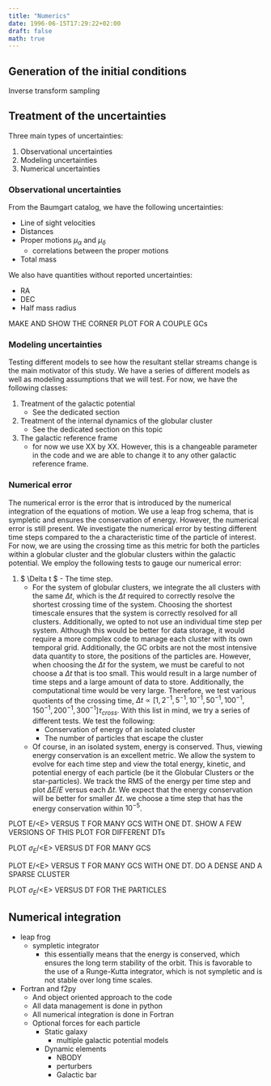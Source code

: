 ```yaml
---
title: "Numerics"
date: 1996-06-15T17:29:22+02:00
draft: false
math: true
---
```


## Generation of the initial conditions


Inverse transform sampling 

## Treatment of the uncertainties 

Three main types of uncertainties:

1. Observational uncertainties 
2. Modeling uncertainties
3. Numerical uncertainties

### Observational uncertainties
From the Baumgart catalog, we have the following uncertainties:
- Line of sight velocities
- Distances
- Proper motions $\mu_{\alpha}$ and $\mu_{\delta}$
    - correlations between the proper motions
- Total mass

We also have quantities without reported uncertainties:
- RA
- DEC
- Half mass radius

MAKE AND SHOW THE CORNER PLOT FOR A COUPLE GCs
### Modeling uncertainties
Testing different models to see how the resultant stellar streams change is the main motivator of this study. We have a series of different models as well as modeling assumptions that we will test. For now, we have the following classes:
1. Treatment of the galactic potential
    -   See the dedicated section
2. Treatment of the internal dynamics of the globular cluster
    -   See the dedicated section on this topic
3. The galactic reference frame
    - for now we use XX by XX. However, this is a changeable parameter in the code and we are able to change it to any other galactic reference frame.

### Numerical error
The numerical error is the error that is introduced by the numerical integration of the equations of motion. We use a leap frog schema, that is sympletic and ensures the conservation of energy. However, the numerical error is still present. We investigate the numerical error by testing different time steps compared to the a characteristic time of the particle of interest. For now, we are using the crossing time as this metric for both the particles within a globular cluster and the globular clusters within the galactic potential. We employ the following tests to gauge our numerical error:
1. $ \Delta t $ - The time step. 
    - For the system of globular clusters, we integrate the all clusters with the same $\Delta t$, which is the $\Delta t$ required to correctly resolve the shortest crossing time of the system. Choosing the shortest timescale ensures that the system is correctly resolved for all clusters. Additionally, we opted to not use an individual time step per system. Although this would be better for data storage, it would require a more complex code to manage each cluster with its own temporal grid. Additionally, the GC orbits are not the most intensive data quantity to store, the positions of the particles are. However, when choosing the $\Delta t$ for the system, we must be careful to not choose a $\Delta t$ that is too small. This would result in a large number of time steps and a large amount of data to store. Additionally, the computational time would be very large. Therefore, we test various quotients of the crossing time, $\Delta t \propto [1,2^{-1},5^{-1},10^{-1},50^{-1},100^{-1},150^{-1},200^{-1},300^{-1}] \tau_{cross}$. With this list in mind, we try a series of different tests. We test the following:
        - Conservation of energy of an isolated cluster
        - The number of particles that escape the cluster
    - Of course, in an isolated system, energy is conserved. Thus, viewing energy conservation is an excellent metric. We allow the system to evolve for each time step and view the total energy, kinetic, and potential energy of each particle (be it the Globular Clusters or the star-particles). We track the RMS of the energy per time step and plot $\Delta E / E$ versus each $\Delta t$. We expect that the energy conservation will be better for smaller $\Delta t$. we choose a time step that has the energy conservation within $10^{-5}$.

PLOT E/\<E\> VERSUS T FOR MANY GCS WITH ONE DT. SHOW A FEW VERSIONS OF THIS PLOT FOR DIFFERENT DTs

PLOT $\sigma_{E}/$\<E\> VERSUS DT FOR MANY GCS

PLOT E/\<E\> VERSUS T FOR MANY GCS WITH ONE DT. DO A DENSE AND A SPARSE CLUSTER

PLOT $\sigma_{E}/$\<E\> VERSUS DT FOR THE PARTICLES



## Numerical integration

- leap frog
    - sympletic integrator
        - this essentially means that the energy is conserved, which ensures the long term stability of the orbit. This is favorable to the use of a Runge-Kutta integrator, which is not sympletic and is not stable over long time scales.
- Fortran and f2py
    - And object oriented approach to the code
    - All data management is done in python
    - All numerical integration is done in Fortran
    - Optional forces for each particle
        - Static galaxy
            - multiple galactic potential models
        - Dynamic elements
            - NBODY
            - perturbers
            - Galactic bar